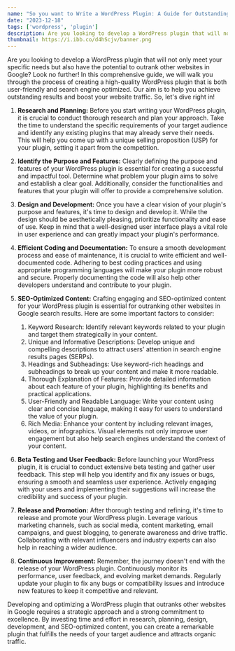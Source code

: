 ```yaml
---
name: "So you want to Write a WordPress Plugin: A Guide for Outstanding Results"
date: "2023-12-18"
tags: ['wordpress', 'plugin']
description: Are you looking to develop a WordPress plugin that will not only meet your specific needs but also have the potential to outrank other websites in Google?
thumbnail: https://i.ibb.co/d4hScjv/banner.png
---
```

Are you looking to develop a WordPress plugin that will not only meet your specific needs but also have the potential to outrank other websites in Google? Look no further! In this comprehensive guide, we will walk you through the process of creating a high-quality WordPress plugin that is both user-friendly and search engine optimized. Our aim is to help you achieve outstanding results and boost your website traffic. So, let's dive right in!

1. **Research and Planning:**
Before you start writing your WordPress plugin, it is crucial to conduct thorough research and plan your approach. Take the time to understand the specific requirements of your target audience and identify any existing plugins that may already serve their needs. This will help you come up with a unique selling proposition (USP) for your plugin, setting it apart from the competition.

2. **Identify the Purpose and Features:**
Clearly defining the purpose and features of your WordPress plugin is essential for creating a successful and impactful tool. Determine what problem your plugin aims to solve and establish a clear goal. Additionally, consider the functionalities and features that your plugin will offer to provide a comprehensive solution.

3. **Design and Development:**
Once you have a clear vision of your plugin's purpose and features, it's time to design and develop it. While the design should be aesthetically pleasing, prioritize functionality and ease of use. Keep in mind that a well-designed user interface plays a vital role in user experience and can greatly impact your plugin's performance.

4. **Efficient Coding and Documentation:**
To ensure a smooth development process and ease of maintenance, it is crucial to write efficient and well-documented code. Adhering to best coding practices and using appropriate programming languages will make your plugin more robust and secure. Properly documenting the code will also help other developers understand and contribute to your plugin.

5. **SEO-Optimized Content:**
Crafting engaging and SEO-optimized content for your WordPress plugin is essential for outranking other websites in Google search results. Here are some important factors to consider:
   1. Keyword Research: Identify relevant keywords related to your plugin and target them strategically in your content.
   2. Unique and Informative Descriptions: Develop unique and compelling descriptions to attract users' attention in search engine results pages (SERPs).
   3. Headings and Subheadings: Use keyword-rich headings and subheadings to break up your content and make it more readable.
   4. Thorough Explanation of Features: Provide detailed information about each feature of your plugin, highlighting its benefits and practical applications.
   5. User-Friendly and Readable Language: Write your content using clear and concise language, making it easy for users to understand the value of your plugin.
   6. Rich Media: Enhance your content by including relevant images, videos, or infographics. Visual elements not only improve user engagement but also help search engines understand the context of your content.

6. **Beta Testing and User Feedback:**
Before launching your WordPress plugin, it is crucial to conduct extensive beta testing and gather user feedback. This step will help you identify and fix any issues or bugs, ensuring a smooth and seamless user experience. Actively engaging with your users and implementing their suggestions will increase the credibility and success of your plugin.

7. **Release and Promotion:**
After thorough testing and refining, it's time to release and promote your WordPress plugin. Leverage various marketing channels, such as social media, content marketing, email campaigns, and guest blogging, to generate awareness and drive traffic. Collaborating with relevant influencers and industry experts can also help in reaching a wider audience.

8. **Continuous Improvement:**
Remember, the journey doesn't end with the release of your WordPress plugin. Continuously monitor its performance, user feedback, and evolving market demands. Regularly update your plugin to fix any bugs or compatibility issues and introduce new features to keep it competitive and relevant.

Developing and optimizing a WordPress plugin that outranks other websites in Google requires a strategic approach and a strong commitment to excellence. By investing time and effort in research, planning, design, development, and SEO-optimized content, you can create a remarkable plugin that fulfills the needs of your target audience and attracts organic traffic.